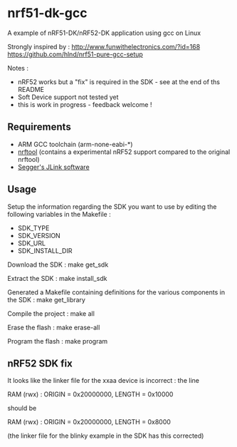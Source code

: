 # nrf51-dk-gcc
A example of nRF51-DK/nRF52-DK  application using gcc on Linux

Strongly inspired by :
http://www.funwithelectronics.com/?id=168
https://github.com/hlnd/nrf51-pure-gcc-setup

Notes :
   - nRF52 works but a "fix" is required in the SDK - see at the end of ths README
   - Soft Device support not tested yet
   - this is work in progress - feedback welcome !


## Requirements

- ARM GCC toolchain (arm-none-eabi-*)
- [nrftool](https://github.com/rbarzic/nrftool) (contains a experimental nRF52 support compared to the original nrftool)
- [Segger's JLink software](http://www.segger.com/jlink-software.html)

## Usage

Setup the information regarding the  SDK you want to use by editing the following variables in the Makefile :
- SDK_TYPE
- SDK_VERSION
- SDK_URL
- SDK_INSTALL_DIR

Download the SDK : make get_sdk

Extract the SDK : make install_sdk

Generated a Makefile containing definitions for the various components in the SDK : make get_library

Compile the project : make all

Erase the flash : make erase-all

Program the flash : make program


## nRF52 SDK fix

It looks like the linker file for the xxaa device is incorrect :
the line 

RAM (rwx) :  ORIGIN = 0x20000000, LENGTH = 0x10000

should be

RAM (rwx) :  ORIGIN = 0x20000000, LENGTH = 0x8000

(the linker file for the blinky example in the SDK has this corrected)



